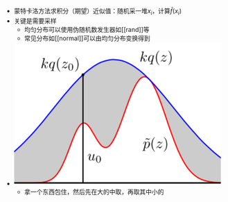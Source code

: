 - 蒙特卡洛方法求积分（期望）近似值：随机采一堆$x_i$，计算$\bar f(x_i)$
- 关键是需要采样
  - 均匀分布可以使用伪随机数发生器如[[rand]]等
  - 常见分布如[[normal]]可以由均匀分布变换得到
- ![](接受-拒绝采样.png)
  - 拿一个东西包住，然后先在大的中取，再取其中小的